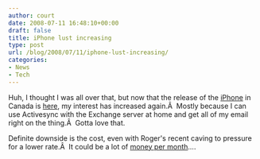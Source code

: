 ```yaml
---
author: court
date: 2008-07-11 16:48:10+00:00
draft: false
title: iPhone lust increasing
type: post
url: /blog/2008/07/11/iphone-lust-increasing/
categories:
- News
- Tech
---
```


Huh, I thought I was all over that, but now that the release of the [iPhone](http://apple.com/ca/iphone) in Canada is [here](http://cnews.canoe.ca/CNEWS/MediaNews/2008/07/11/6129606-cp.html), my interest has increased again.Â  Mostly because I can use Activesync with the Exchange server at home and get all of my email right on the thing.Â  Gotta love that.

Definite downside is the cost, even with Roger's recent caving to pressure for a lower rate.Â  It could be a lot of [money per month](http://www.rogers.com/web/content/wireless-products/iphone_voice_data_packages)....
